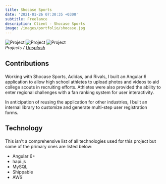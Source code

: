 ```yaml
---
title: Shocase Sports
date: '2021-01-26 07:30:35 +0300'
subtitle: Freelance
description: Client - Shocase Sports
image: /images/portfolio/shocase.jpg
---
```


<div class="gallery-box">
  <div class="gallery">
    <img src="/jolafuente/images/portfolio/placeholder.jpg" alt="Project">
    <img src="/jolafuente/images/portfolio/placeholder.jpg" alt="Project">
    <img src="/jolafuente/images/portfolio/placeholder.jpg" alt="Project">
  </div>
  <em>Projects / <a href="https://unsplash.com/" target="_blank">Unsplash</a></em>
</div>

<div class="block-header inner-sm" style="margin-top: 1.5em; margin-bottom: 1.5em">
  <h2 class="block-title line-top">Contributions</h2>
</div>

Working with Shocase Sports, Adidas, and Rivals, I built an Angular 6 application to allow high school athletes to upload photos and videos to aid college scouts in recruiting efforts. Athletes were also provided the ability to enter regional challenges with a fan ranking system for user interactivity.

In anticipation of reusing the application for other industries, I built an internal library to customize and generate multi-step user registration forms.

<div class="block-header inner-sm" style="margin-bottom: 1.5em">
  <h2 class="block-title line-top">Technology</h2>
</div>

This isn't a comprehensive list of all technologies used for this project but some of the primary ones are listed below:

- Angular 6+
- hapi.js
- MySQL
- Shippable
- AWS

